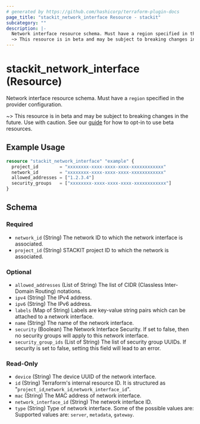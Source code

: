 ```yaml
---
# generated by https://github.com/hashicorp/terraform-plugin-docs
page_title: "stackit_network_interface Resource - stackit"
subcategory: ""
description: |-
  Network interface resource schema. Must have a region specified in the provider configuration.
  ~> This resource is in beta and may be subject to breaking changes in the future. Use with caution. See our guide https://registry.terraform.io/providers/stackitcloud/stackit/latest/docs/guides/opting_into_beta_resources for how to opt-in to use beta resources.
---
```


# stackit_network_interface (Resource)

Network interface resource schema. Must have a `region` specified in the provider configuration.

~> This resource is in beta and may be subject to breaking changes in the future. Use with caution. See our [guide](https://registry.terraform.io/providers/stackitcloud/stackit/latest/docs/guides/opting_into_beta_resources) for how to opt-in to use beta resources.

## Example Usage

```terraform
resource "stackit_network_interface" "example" {
  project_id        = "xxxxxxxx-xxxx-xxxx-xxxx-xxxxxxxxxxxx"
  network_id        = "xxxxxxxx-xxxx-xxxx-xxxx-xxxxxxxxxxxx"
  allowed_addresses = ["1.2.3.4"]
  security_groups   = ["xxxxxxxx-xxxx-xxxx-xxxx-xxxxxxxxxxxx"]
}
```

<!-- schema generated by tfplugindocs -->
## Schema

### Required

- `network_id` (String) The network ID to which the network interface is associated.
- `project_id` (String) STACKIT project ID to which the network is associated.

### Optional

- `allowed_addresses` (List of String) The list of CIDR (Classless Inter-Domain Routing) notations.
- `ipv4` (String) The IPv4 address.
- `ipv6` (String) The IPv6 address.
- `labels` (Map of String) Labels are key-value string pairs which can be attached to a network interface.
- `name` (String) The name of the network interface.
- `security` (Boolean) The Network Interface Security. If set to false, then no security groups will apply to this network interface.
- `security_group_ids` (List of String) The list of security group UUIDs. If security is set to false, setting this field will lead to an error.

### Read-Only

- `device` (String) The device UUID of the network interface.
- `id` (String) Terraform's internal resource ID. It is structured as "`project_id`,`network_id`,`network_interface_id`".
- `mac` (String) The MAC address of network interface.
- `network_interface_id` (String) The network interface ID.
- `type` (String) Type of network interface. Some of the possible values are: Supported values are: `server`, `metadata`, `gateway`.
